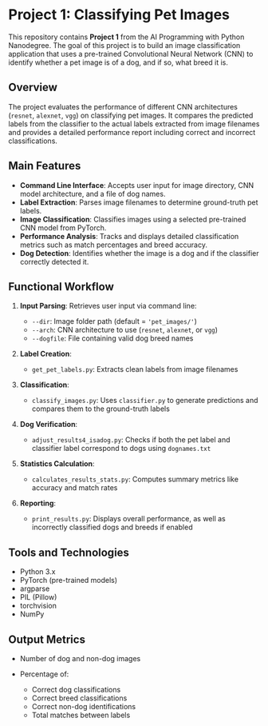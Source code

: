 # Project 1: Classifying Pet Images

This repository contains **Project 1** from the AI Programming with Python Nanodegree. The goal of this project is to build an image classification application that uses a pre-trained Convolutional Neural Network (CNN) to identify whether a pet image is of a dog, and if so, what breed it is.

## Overview

The project evaluates the performance of different CNN architectures (`resnet`, `alexnet`, `vgg`) on classifying pet images. It compares the predicted labels from the classifier to the actual labels extracted from image filenames and provides a detailed performance report including correct and incorrect classifications.

## Main Features

* **Command Line Interface**: Accepts user input for image directory, CNN model architecture, and a file of dog names.
* **Label Extraction**: Parses image filenames to determine ground-truth pet labels.
* **Image Classification**: Classifies images using a selected pre-trained CNN model from PyTorch.
* **Performance Analysis**: Tracks and displays detailed classification metrics such as match percentages and breed accuracy.
* **Dog Detection**: Identifies whether the image is a dog and if the classifier correctly detected it.

## Functional Workflow

1. **Input Parsing**:
   Retrieves user input via command line:

   * `--dir`: Image folder path (default = `'pet_images/'`)
   * `--arch`: CNN architecture to use (`resnet`, `alexnet`, or `vgg`)
   * `--dogfile`: File containing valid dog breed names

2. **Label Creation**:

   * `get_pet_labels.py`: Extracts clean labels from image filenames

3. **Classification**:

   * `classify_images.py`: Uses `classifier.py` to generate predictions and compares them to the ground-truth labels

4. **Dog Verification**:

   * `adjust_results4_isadog.py`: Checks if both the pet label and classifier label correspond to dogs using `dognames.txt`

5. **Statistics Calculation**:

   * `calculates_results_stats.py`: Computes summary metrics like accuracy and match rates

6. **Reporting**:

   * `print_results.py`: Displays overall performance, as well as incorrectly classified dogs and breeds if enabled

## Tools and Technologies

* Python 3.x
* PyTorch (pre-trained models)
* argparse
* PIL (Pillow)
* torchvision
* NumPy

## Output Metrics

* Number of dog and non-dog images
* Percentage of:

  * Correct dog classifications
  * Correct breed classifications
  * Correct non-dog identifications
  * Total matches between labels
